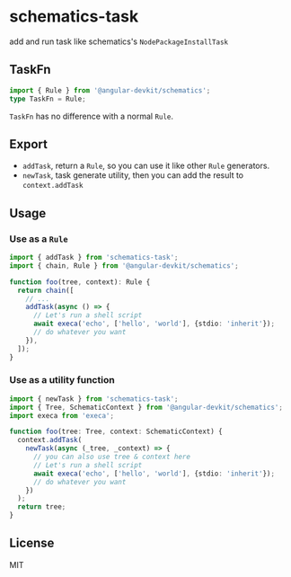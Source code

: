# schematics-task

add and run task like schematics's `NodePackageInstallTask`

## TaskFn
```ts
import { Rule } from '@angular-devkit/schematics';
type TaskFn = Rule;
```

`TaskFn` has no difference with a normal `Rule`.

## Export
- `addTask`, return a `Rule`, so you can use it like other `Rule` generators.
- `newTask`, task generate utility, then you can add the result to `context.addTask`

## Usage

### Use as a `Rule`
```ts
import { addTask } from 'schematics-task';
import { chain, Rule } from '@angular-devkit/schematics';

function foo(tree, context): Rule {
  return chain([
    // ...
    addTask(async () => {
      // Let's run a shell script
      await execa('echo', ['hello', 'world'], {stdio: 'inherit'});
      // do whatever you want
    }),
  ]);
}
```

### Use as a utility function
```ts
import { newTask } from 'schematics-task';
import { Tree, SchematicContext } from '@angular-devkit/schematics';
import execa from 'execa';

function foo(tree: Tree, context: SchematicContext) {
  context.addTask(
    newTask(async (_tree, _context) => {
      // you can also use tree & context here
      // Let's run a shell script
      await execa('echo', ['hello', 'world'], {stdio: 'inherit'});
      // do whatever you want
    })
  );
  return tree;
}
```

## License
MIT
